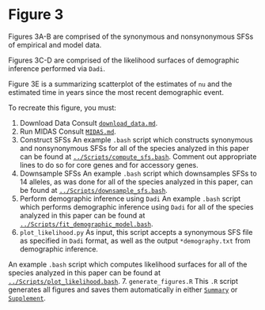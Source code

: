 # Figure 3

Figures 3A-B are comprised of the synonymous and nonsynonymous SFSs of empirical and model data.

Figures 3C-D are comprised of the likelihood surfaces of demographic inference performed via `Dadi`.

Figure 3E is a summarizing scatterplot of the estimates of `nu` and the estimated time in years since the most recent demographic event.

To recreate this figure, you must:

1. Download Data
  Consult [`download_data.md`](./download_data.md).
2. Run MIDAS
  Consult [`MIDAS.md`](./MIDAS.md).
3. Construct SFSs
  An example `.bash` script which constructs synonymous and nonsynonymous SFSs for all of the species analyzed in this paper can be found at [`../Scripts/compute_sfs.bash`](../Scripts/compute_sfs.bash). Comment out appropriate lines to do so for core genes and for accessory genes.
4. Downsample SFSs
  An example `.bash` script which downsamples SFSs to 14 alleles, as was done for all of the species analyzed in this paper, can be found at [`../Scripts/downsample_sfs.bash`](../Scripts/downsample_sfs.bash).
5. Perform demographic inference using `Dadi`
  An example `.bash` script which performs demographic inference using `Dadi` for all of the species analyzed in this paper can be found at [`../Scripts/fit_demographic_model.bash`](../Scripts/fit_demographic_model.bash).
6. `plot_likelihood.py`
  As input, this script accepts a synonymous SFS file as specified in `Dadi` format, as well as the output `*demography.txt` from demographic inference.

  An example `.bash` script which computes likelihood surfaces for all of the species analyzed in this paper can be found at [`../Scripts/plot_likelihood.bash`](../Scripts/plot_likelihood.bash).
7. `generate_figures.R`
  This `.R` script generates all figures and saves them automatically in either [`Summary`](../Summary) or [`Supplement`](../Supplement).
